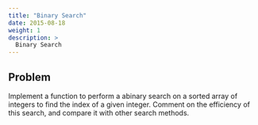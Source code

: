 ```yaml
---
title: "Binary Search"
date: 2015-08-18
weight: 1
description: >
  Binary Search
---
```


## Problem

Implement a function to perform a abinary search on a sorted array of integers to find the index of a given integer.
Comment on the efficiency of this search, and compare it with other search methods.


